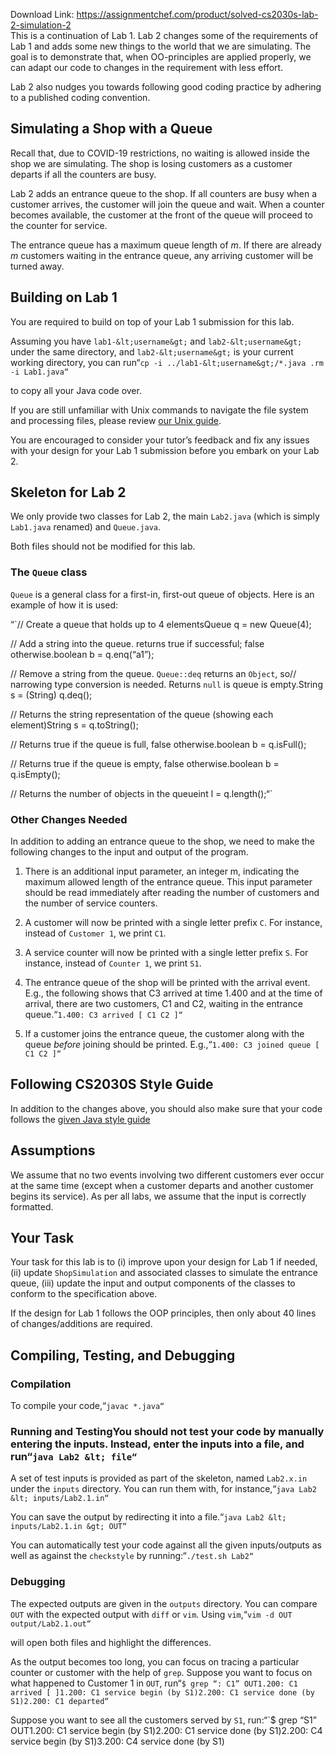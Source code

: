 Download Link: https://assignmentchef.com/product/solved-cs2030s-lab-2-simulation-2
<br>
This is a continuation of Lab 1. Lab 2 changes some of the requirements of Lab 1 and adds some new things to the world that we are simulating. The goal is to demonstrate that, when OO-principles are applied properly, we can adapt our code to changes in the requirement with less effort.

Lab 2 also nudges you towards following good coding practice by adhering to a published coding convention.

## Simulating a Shop with a Queue

Recall that, due to COVID-19 restrictions, no waiting is allowed inside the shop we are simulating. The shop is losing customers as a customer departs if all the counters are busy.

Lab 2 adds an entrance queue to the shop. If all counters are busy when a customer arrives, the customer will join the queue and wait. When a counter becomes available, the customer at the front of the queue will proceed to the counter for service.

The entrance queue has a maximum queue length of $m$. If there are already $m$ customers waiting in the entrance queue, any arriving customer will be turned away.

## Building on Lab 1

You are required to build on top of your Lab 1 submission for this lab.

Assuming you have `lab1-&lt;username&gt;` and `lab2-&lt;username&gt;` under the same directory, and `lab2-&lt;username&gt;` is your current working directory, you can run“`cp -i ../lab1-&lt;username&gt;/*.java .rm -i Lab1.java“`

to copy all your Java code over.

If you are still unfamiliar with Unix commands to navigate the file system and processing files, please review [our Unix guide](https://nus-cs2030s.github.io/2021-s2/unix-essentials.html).

You are encouraged to consider your tutor’s feedback and fix any issues with your design for your Lab 1 submission before you embark on your Lab 2.

## Skeleton for Lab 2

We only provide two classes for Lab 2, the main `Lab2.java` (which is simply `Lab1.java` renamed) and `Queue.java`.

Both files should not be modified for this lab.

### The `Queue` class

`Queue` is a general class for a first-in, first-out queue of objects. Here is an example of how it is used:

“`// Create a queue that holds up to 4 elementsQueue q = new Queue(4);

// Add a string into the queue. returns true if successful; false otherwise.boolean b = q.enq(“a1”);

// Remove a string from the queue. `Queue::deq` returns an `Object`, so// narrowing type conversion is needed. Returns `null` is queue is empty.String s = (String) q.deq();

// Returns the string representation of the queue (showing each element)String s = q.toString();

// Returns true if the queue is full, false otherwise.boolean b = q.isFull();

// Returns true if the queue is empty, false otherwise.boolean b = q.isEmpty();

// Returns the number of objects in the queueint l = q.length();“`

### Other Changes Needed

In addition to adding an entrance queue to the shop, we need to make the following changes to the input and output of the program.

1. There is an additional input parameter, an integer m, indicating the maximum allowed length of the entrance queue. This input parameter should be read immediately after reading the number of customers and the number of service counters.

2. A customer will now be printed with a single letter prefix `C`. For instance, instead of `Customer 1`, we print `C1`.

3. A service counter will now be printed with a single letter prefix `S`. For instance, instead of `Counter 1`, we print `S1`.

4. The entrance queue of the shop will be printed with the arrival event. E.g., the following shows that C3 arrived at time 1.400 and at the time of arrival, there are two customers, C1 and C2, waiting in the entrance queue.“`1.400: C3 arrived [ C1 C2 ]“`

5. If a customer joins the entrance queue, the customer along with the queue _before_ joining should be printed. E.g.,“`1.400: C3 joined queue [ C1 C2 ]“`

## Following CS2030S Style Guide

In addition to the changes above, you should also make sure that your code follows the [given Java style guide](https://nus-cs2030s.github.io/2021-s2/style.html)

## Assumptions

We assume that no two events involving two different customers ever occur at the same time (except when a customer departs and another customer begins its service). As per all labs, we assume that the input is correctly formatted.

## Your Task

Your task for this lab is to (i) improve upon your design for Lab 1 if needed, (ii) update `ShopSimulation` and associated classes to simulate the entrance queue, (iii) update the input and output components of the classes to conform to the specification above.

If the design for Lab 1 follows the OOP principles, then only about 40 lines of changes/additions are required.

## Compiling, Testing, and Debugging

### Compilation

To compile your code,“`javac *.java“`

### Running and TestingYou should not test your code by manually entering the inputs. Instead, enter the inputs into a file, and run“`java Lab2 &lt; file“`

A set of test inputs is provided as part of the skeleton, named `Lab2.x.in` under the `inputs` directory. You can run them with, for instance,“`java Lab2 &lt; inputs/Lab2.1.in“`

You can save the output by redirecting it into a file.“`java Lab2 &lt; inputs/Lab2.1.in &gt; OUT“`

You can automatically test your code against all the given inputs/outputs as well as against the `checkstyle` by running:“`./test.sh Lab2“`

### Debugging

The expected outputs are given in the `outputs` directory. You can compare `OUT` with the expected output with `diff` or `vim`. Using `vim`,“`vim -d OUT output/Lab2.1.out“`

will open both files and highlight the differences.

As the output becomes too long, you can focus on tracing a particular counter or customer with the help of `grep`. Suppose you want to focus on what happened to Customer 1 in `OUT`, run“`$ grep “: C1” OUT1.200: C1 arrived [ ]1.200: C1 service begin (by S1)2.200: C1 service done (by S1)2.200: C1 departed“`

Suppose you want to see all the customers served by `S1`, run:“`$ grep “S1” OUT1.200: C1 service begin (by S1)2.200: C1 service done (by S1)2.200: C4 service begin (by S1)3.200: C4 service done (by S1)